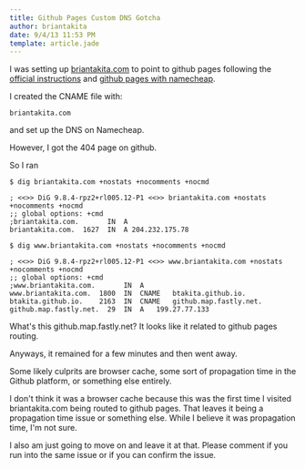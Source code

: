 ```yaml
---
title: Github Pages Custom DNS Gotcha
author: briantakita
date: 9/4/13 11:53 PM
template: article.jade
---
```


I was setting up [briantakita.com](http://briantakita.com) to point to github pages following the [official instructions](https://help.github.com/articles/setting-up-a-custom-domain-with-pages) and [github pages with namecheap](http://davidensinger.com/2013/03/setting-the-dns-for-github-pages-on-namecheap/).

I created the CNAME file with:

    briantakita.com

and set up the DNS on Namecheap.

However, I got the 404 page on github.

So I ran

    $ dig briantakita.com +nostats +nocomments +nocmd

    ; <<>> DiG 9.8.4-rpz2+rl005.12-P1 <<>> briantakita.com +nostats +nocomments +nocmd
    ;; global options: +cmd
    ;briantakita.com.       IN  A
    briantakita.com.  1627  IN  A 204.232.175.78

    $ dig www.briantakita.com +nostats +nocomments +nocmd

    ; <<>> DiG 9.8.4-rpz2+rl005.12-P1 <<>> www.briantakita.com +nostats +nocomments +nocmd
    ;; global options: +cmd
    ;www.briantakita.com.       IN  A
    www.briantakita.com.  1800  IN  CNAME	btakita.github.io.
    btakita.github.io.    2163  IN  CNAME	github.map.fastly.net.
    github.map.fastly.net.  29  IN  A	199.27.77.133

What's this github.map.fastly.net? It looks like it related to github pages routing.

Anyways, it remained for a few minutes and then went away.

Some likely culprits are browser cache, some sort of propagation time in the Github platform, or something else entirely.

I don't think it was a browser cache because this was the first time I visited briantakita.com being routed to github pages. That leaves it being a propagation time issue or something else. While I believe it was propagation time, I'm not sure.

I also am just going to move on and leave it at that. Please comment if you run into the same issue or if you can confirm the issue.
